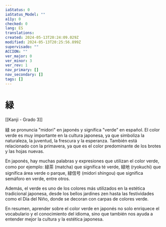 ```yaml
---
iaStatus: 0
iaStatus_Model: ""
a11y: 0
checked: 0
lang: ES
translations: 
created: 2024-05-13T20:24:09.029Z
modified: 2024-05-13T20:25:56.899Z
supervisado: ""
ACCION: ""
ver_major: 0
ver_minor: 3
ver_rev: 1
nav_primary: []
nav_secondary: []
tags: []
---
```

# 緑

[[Kanji - Grado 3]]

緑 se pronuncia "midori" en japonés y significa "verde" en español. El color verde es muy importante en la cultura japonesa, ya que simboliza la naturaleza, la juventud, la frescura y la esperanza. También está relacionado con la primavera, ya que es el color predominante de los brotes y las hojas nuevas.

En japonés, hay muchas palabras y expresiones que utilizan el color verde, como por ejemplo: 緑茶 (matcha) que significa té verde, 緑地 (ryokuchi) que significa área verde o parque, 緑信号 (midori shingou) que significa semáforo en verde, entre otros.

Además, el verde es uno de los colores más utilizados en la estética tradicional japonesa, desde los bellos jardines zen hasta las festividades como el Día del Niño, donde se decoran con carpas de colores verde.

En resumen, aprender sobre el color verde en japonés no solo enriquece el vocabulario y el conocimiento del idioma, sino que también nos ayuda a entender mejor la cultura y la estética japonesa.
